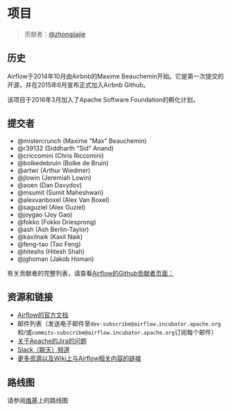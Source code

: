 # 项目

> 贡献者：[@zhongjiajie](https://github.com/zhongjiajie)

## 历史

Airflow于2014年10月由Airbnb的Maxime Beauchemin开始。它是第一次提交的开源，并在2015年6月宣布正式加入Airbnb Github。

该项目于2016年3月加入了Apache Software Foundation的孵化计划。

## 提交者

* @mistercrunch (Maxime "Max" Beauchemin)
* @r39132 (Siddharth "Sid" Anand)
* @criccomini (Chris Riccomini)
* @bolkedebruin (Bolke de Bruin)
* @artwr (Arthur Wiedmer)
* @jlowin (Jeremiah Lowin)
* @aoen (Dan Davydov)
* @msumit (Sumit Maheshwari)
* @alexvanboxel (Alex Van Boxel)
* @saguziel (Alex Guziel)
* @joygao (Joy Gao)
* @fokko (Fokko Driesprong)
* @ash (Ash Berlin-Taylor)
* @kaxilnaik (Kaxil Naik)
* @feng-tao (Tao Feng)
* @hiteshs (Hitesh Shah)
* @jghoman (Jakob Homan)

有关贡献者的完整列表，请查看[Airflow的Github贡献者页面：](https://github.com/apache/airflow/graphs/contributors)

## 资源和链接

* [Airflow的官方文档](http://airflow.apache.org/)
* 邮件列表（发送电子邮件至`dev-subscribe@airflow.incubator.apache.org`和/或`commits-subscribe@airflow.incubator.apache.org`订阅每个邮件）
* [关于Apache的Jira的问题](https://issues.apache.org/jira/browse/AIRFLOW)
* [Slack（聊天）频道](https://apache-airflow-slack.herokuapp.com)
* [更多资源以及Wiki上与Airflow相关内容的链接](https://cwiki.apache.org/confluence/display/AIRFLOW/Airflow+Links)

## 路线图

请参阅[维基](https://cwiki.apache.org/confluence/display/AIRFLOW/Airflow+Home)上的路线图